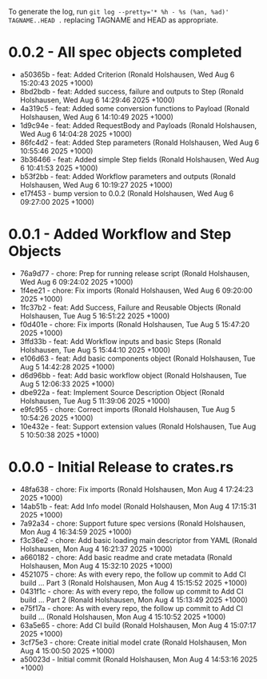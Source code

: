 To generate the log, run `git log --pretty='* %h - %s (%an, %ad)' TAGNAME..HEAD .` replacing TAGNAME and HEAD as appropriate.

# 0.0.2 - All spec objects completed

* a50365b - feat: Added Criterion (Ronald Holshausen, Wed Aug 6 15:20:43 2025 +1000)
* 8bd2bdb - feat: Added success, failure and outputs to Step (Ronald Holshausen, Wed Aug 6 14:29:46 2025 +1000)
* 4a319c5 - feat: Added some conversion functions to Payload (Ronald Holshausen, Wed Aug 6 14:10:49 2025 +1000)
* 1d9c94e - feat: Added RequestBody and Payloads (Ronald Holshausen, Wed Aug 6 14:04:28 2025 +1000)
* 86fc4d2 - feat: Added Step parameters (Ronald Holshausen, Wed Aug 6 10:55:46 2025 +1000)
* 3b36466 - feat: Added simple Step fields (Ronald Holshausen, Wed Aug 6 10:41:53 2025 +1000)
* b53f2bb - feat: Added Workflow parameters and outputs (Ronald Holshausen, Wed Aug 6 10:19:27 2025 +1000)
* e17f453 - bump version to 0.0.2 (Ronald Holshausen, Wed Aug 6 09:27:00 2025 +1000)

# 0.0.1 - Added Workflow and Step Objects

* 76a9d77 - chore: Prep for running release script (Ronald Holshausen, Wed Aug 6 09:24:02 2025 +1000)
* 1f4ee21 - chore: Fix imports (Ronald Holshausen, Wed Aug 6 09:20:00 2025 +1000)
* 1fc37b2 - feat: Add Success, Failure and Reusable Objects (Ronald Holshausen, Tue Aug 5 16:51:22 2025 +1000)
* f0d401e - chore: Fix imports (Ronald Holshausen, Tue Aug 5 15:47:20 2025 +1000)
* 3ffd33b - feat: Add Workflow inputs and basic Steps (Ronald Holshausen, Tue Aug 5 15:44:10 2025 +1000)
* e106d63 - feat: Add basic components object (Ronald Holshausen, Tue Aug 5 14:42:28 2025 +1000)
* d6d96bb - feat: Add basic workflow object (Ronald Holshausen, Tue Aug 5 12:06:33 2025 +1000)
* dbe922a - feat: Implement Source Description Object (Ronald Holshausen, Tue Aug 5 11:39:06 2025 +1000)
* e9fc955 - chore: Correct imports (Ronald Holshausen, Tue Aug 5 10:54:26 2025 +1000)
* 10e432e - feat: Support extension values (Ronald Holshausen, Tue Aug 5 10:50:38 2025 +1000)

# 0.0.0 - Initial Release to crates.rs
 
* 48fa638 - chore: Fix imports (Ronald Holshausen, Mon Aug 4 17:24:23 2025 +1000)
* 14ab51b - feat: Add Info model (Ronald Holshausen, Mon Aug 4 17:15:31 2025 +1000)
* 7a92a34 - chore: Support future spec versions (Ronald Holshausen, Mon Aug 4 16:34:59 2025 +1000)
* f3c36e2 - chore: Add basic loading main descriptor from YAML (Ronald Holshausen, Mon Aug 4 16:21:37 2025 +1000)
* a660182 - chore: Add basic readme and crate metadata (Ronald Holshausen, Mon Aug 4 15:32:10 2025 +1000)
* 4521075 - chore: As with every repo, the follow up commit to Add CI build ... Part 3 (Ronald Holshausen, Mon Aug 4 15:15:52 2025 +1000)
* 0431f1c - chore: As with every repo, the follow up commit to Add CI build ... Part 2 (Ronald Holshausen, Mon Aug 4 15:13:49 2025 +1000)
* e75f17a - chore: As with every repo, the follow up commit to Add CI build ... (Ronald Holshausen, Mon Aug 4 15:10:52 2025 +1000)
* 63a5e65 - chore: Add CI build (Ronald Holshausen, Mon Aug 4 15:07:17 2025 +1000)
* 3cf75e3 - chore: Create initial model crate (Ronald Holshausen, Mon Aug 4 15:00:50 2025 +1000)
* a50023d - Initial commit (Ronald Holshausen, Mon Aug 4 14:53:16 2025 +1000)

